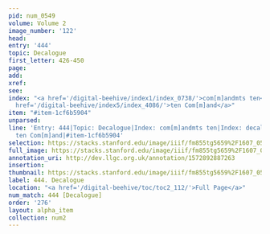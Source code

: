 ```yaml
---
pid: num_0549
volume: Volume 2
image_number: '122'
head: 
entry: '444'
topic: Decalogue
first_letter: 426-450
page: 
add: 
xref: 
see: 
index: "<a href='/digital-beehive/index1/index_0738/'>com[m]andmts ten</a>|<a href='/digital-beehive/index1/index_0977/'>decalogue</a>|<a
  href='/digital-beehive/index5/index_4086/'>ten Com[m]and</a>"
item: "#item-1cf6b5904"
unparsed: 
line: 'Entry: 444|Topic: Decalogue|Index: com[m]andmts ten|Index: decalogue|Index:
  ten Com[m]and|#item-1cf6b5904'
selection: https://stacks.stanford.edu/image/iiif/fm855tg5659%2F1607_0589/874,1185,2920,416/full/0/default.jpg
full_image: https://stacks.stanford.edu/image/iiif/fm855tg5659%2F1607_0589/full/full/0/default.jpg
annotation_uri: http://dev.llgc.org.uk/annotation/1572892887263
insertion: 
thumbnail: https://stacks.stanford.edu/image/iiif/fm855tg5659%2F1607_0589/874,1185,600,180/250,/0/default.jpg
label: 444. Decalogue
location: "<a href='/digital-beehive/toc/toc2_112/'>Full Page</a>"
num_match: 444 [Decalogue]
order: '276'
layout: alpha_item
collection: num2
---
```

